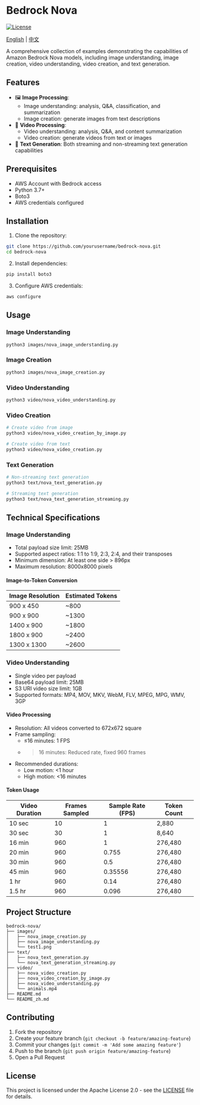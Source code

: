 # Bedrock Nova

[![License](https://img.shields.io/badge/License-Apache%202.0-blue.svg)](LICENSE)

[English](README.md) | [中文](README_zh.md)

A comprehensive collection of examples demonstrating the capabilities of Amazon Bedrock Nova models, including image understanding, image creation, video understanding, video creation, and text generation.

## Features

- 🖼️ **Image Processing**: 
  - Image understanding: analysis, Q&A, classification, and summarization
  - Image creation: generate images from text descriptions
- 🎥 **Video Processing**:
  - Video understanding: analysis, Q&A, and content summarization
  - Video creation: generate videos from text or images
- 📝 **Text Generation**: Both streaming and non-streaming text generation capabilities

## Prerequisites

- AWS Account with Bedrock access
- Python 3.7+
- Boto3
- AWS credentials configured

## Installation

1. Clone the repository:
```bash
git clone https://github.com/yourusername/bedrock-nova.git
cd bedrock-nova
```

2. Install dependencies:
```bash
pip install boto3
```

3. Configure AWS credentials:
```bash
aws configure
```

## Usage

### Image Understanding
```bash
python3 images/nova_image_understanding.py
```

### Image Creation
```bash
python3 images/nova_image_creation.py
```

### Video Understanding
```bash
python3 video/nova_video_understanding.py
```

### Video Creation
```bash
# Create video from image
python3 video/nova_video_creation_by_image.py

# Create video from text
python3 video/nova_video_creation.py
```

### Text Generation
```bash
# Non-streaming text generation
python3 text/nova_text_generation.py

# Streaming text generation
python3 text/nova_text_generation_streaming.py
```

## Technical Specifications

### Image Understanding
- Total payload size limit: 25MB
- Supported aspect ratios: 1:1 to 1:9, 2:3, 2:4, and their transposes
- Minimum dimension: At least one side > 896px
- Maximum resolution: 8000x8000 pixels

#### Image-to-Token Conversion
| Image Resolution | Estimated Tokens |
|-----------------|------------------|
| 900 x 450       | ~800            |
| 900 x 900       | ~1300           |
| 1400 x 900      | ~1800           |
| 1800 x 900      | ~2400           |
| 1300 x 1300     | ~2600           |

### Video Understanding
- Single video per payload
- Base64 payload limit: 25MB
- S3 URI video size limit: 1GB
- Supported formats: MP4, MOV, MKV, WebM, FLV, MPEG, MPG, WMV, 3GP

#### Video Processing
- Resolution: All videos converted to 672x672 square
- Frame sampling:
  - ≤16 minutes: 1 FPS
  - >16 minutes: Reduced rate, fixed 960 frames
- Recommended durations:
  - Low motion: <1 hour
  - High motion: <16 minutes

#### Token Usage
| Video Duration | Frames Sampled | Sample Rate (FPS) | Token Count |
|---------------|----------------|-------------------|-------------|
| 10 sec        | 10            | 1                 | 2,880       |
| 30 sec        | 30            | 1                 | 8,640       |
| 16 min        | 960           | 1                 | 276,480     |
| 20 min        | 960           | 0.755             | 276,480     |
| 30 min        | 960           | 0.5               | 276,480     |
| 45 min        | 960           | 0.35556           | 276,480     |
| 1 hr          | 960           | 0.14              | 276,480     |
| 1.5 hr        | 960           | 0.096             | 276,480     |

## Project Structure

```
bedrock-nova/
├── images/
│   ├── nova_image_creation.py
│   ├── nova_image_understanding.py
│   └── test1.png
├── text/
│   ├── nova_text_generation.py
│   └── nova_text_generation_streaming.py
├── video/
│   ├── nova_video_creation.py
│   ├── nova_video_creation_by_image.py
│   ├── nova_video_understanding.py
│   └── animals.mp4
├── README.md
└── README_zh.md
```

## Contributing

1. Fork the repository
2. Create your feature branch (`git checkout -b feature/amazing-feature`)
3. Commit your changes (`git commit -m 'Add some amazing feature'`)
4. Push to the branch (`git push origin feature/amazing-feature`)
5. Open a Pull Request

## License

This project is licensed under the Apache License 2.0 - see the [LICENSE](LICENSE) file for details.
